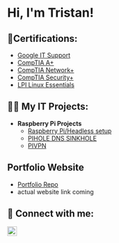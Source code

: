 <h1>Hi, I'm Tristan! </h1>

<h2>🌱Certifications:</h2>

- [Google IT Support](https://www.credly.com/badges/4f2a8fc2-9221-4923-bd33-4a26b244f44c/public_url)
- [CompTIA A+ ](https://www.credly.com/badges/ff5a0b42-fb25-45b0-bd90-4bc49af67639/public_url)
- [CompTIA Network+ ](https://www.credly.com/badges/fa480bb9-eef4-46ee-8862-55c450d13523/public_url)
- [CompTIA Security+ ](https://www.credly.com/badges/4df6b1d5-6cc1-4926-a6a7-836f9f9299a5/public_url)
- [LPI Linux Essentials ](https://cs.lpi.org/caf/Xamman/certification/verify/LPI000606555/ytvbkvursn)

<h2>👨‍💻 My IT Projects:</h2>

- <b>Raspberry Pi Projects</b>
  - [Raspberry Pi/Headless setup](https://github.com/tristanjtate/RaspPiSetup/blob/main/README.md)
  - [PIHOLE DNS SINKHOLE](https://github.com/tristanjtate/pihole/blob/main/README.md)
  - [PIVPN](https://github.com/tristanjtate/pivpn)

<h2>Portfolio Website</h2>
<ul>
  <li>
    <a href="https://github.com/tristanjtate/portfolio-html-css-js">Portfolio Repo</a>
  </li>
  <li>
    actual website link coming
  </li>
</ul>


<h2> 🤳 Connect with me:</h2>


[<img align="left" alt="Tristan Tate | LinkedIn" width="22px" src="https://cdn.jsdelivr.net/npm/simple-icons@v3/icons/linkedin.svg" />][linkedin]


[linkedin]: https://linkedin.com/in/tristantate/

